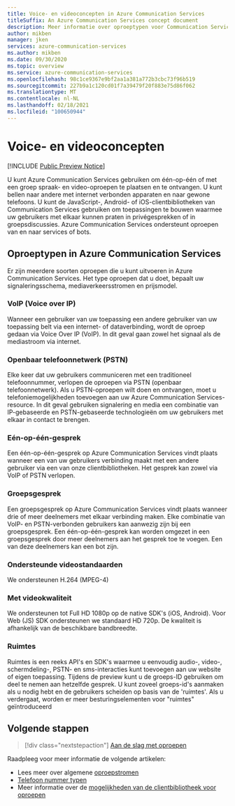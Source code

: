 ```yaml
---
title: Voice- en videoconcepten in Azure Communication Services
titleSuffix: An Azure Communication Services concept document
description: Meer informatie over oproeptypen voor Communication Services.
author: mikben
manager: jken
services: azure-communication-services
ms.author: mikben
ms.date: 09/30/2020
ms.topic: overview
ms.service: azure-communication-services
ms.openlocfilehash: 98c1ce9367e9bf2aa1a381a772b3cbc73f96b519
ms.sourcegitcommit: 227b9a1c120cd01f7a39479f20f883e75d86f062
ms.translationtype: MT
ms.contentlocale: nl-NL
ms.lasthandoff: 02/18/2021
ms.locfileid: "100650944"
---
```

# <a name="voice-and-video-concepts"></a>Voice- en videoconcepten

[!INCLUDE [Public Preview Notice](../../includes/public-preview-include.md)]

U kunt Azure Communication Services gebruiken om één-op-één of met een groep spraak- en video-oproepen te plaatsen en te ontvangen. U kunt bellen naar andere met internet verbonden apparaten en naar gewone telefoons. U kunt de JavaScript-, Android- of iOS-clientbibliotheken van Communication Services gebruiken om toepassingen te bouwen waarmee uw gebruikers met elkaar kunnen praten in privégesprekken of in groepsdiscussies. Azure Communication Services ondersteunt oproepen van en naar services of bots.

## <a name="call-types-in-azure-communication-services"></a>Oproeptypen in Azure Communication Services

Er zijn meerdere soorten oproepen die u kunt uitvoeren in Azure Communication Services. Het type oproepen dat u doet, bepaalt uw signaleringsschema, mediaverkeersstromen en prijsmodel.

### <a name="voice-over-ip-voip"></a>VoIP (Voice over IP) 

Wanneer een gebruiker van uw toepassing een andere gebruiker van uw toepassing belt via een internet- of dataverbinding, wordt de oproep gedaan via Voice Over IP (VoIP). In dit geval gaan zowel het signaal als de mediastroom via internet.

### <a name="public-switched-telephone-network-pstn"></a>Openbaar telefoonnetwerk (PSTN)

Elke keer dat uw gebruikers communiceren met een traditioneel telefoonnummer, verlopen de oproepen via PSTN (openbaar telefoonnetwerk). Als u PSTN-oproepen wilt doen en ontvangen, moet u telefoniemogelijkheden toevoegen aan uw Azure Communication Services-resource. In dit geval gebruiken signalering en media een combinatie van IP-gebaseerde en PSTN-gebaseerde technologieën om uw gebruikers met elkaar in contact te brengen.

### <a name="one-to-one-call"></a>Eén-op-één-gesprek

Een één-op-één-gesprek op Azure Communication Services vindt plaats wanneer een van uw gebruikers verbinding maakt met een andere gebruiker via een van onze clientbibliotheken. Het gesprek kan zowel via VoIP of PSTN verlopen.

### <a name="group-call"></a>Groepsgesprek

Een groepsgesprek op Azure Communication Services vindt plaats wanneer drie of meer deelnemers met elkaar verbinding maken. Elke combinatie van VoIP- en PSTN-verbonden gebruikers kan aanwezig zijn bij een groepsgesprek. Een één-op-één-gesprek kan worden omgezet in een groepsgesprek door meer deelnemers aan het gesprek toe te voegen. Een van deze deelnemers kan een bot zijn.

### <a name="supported-video-standards"></a>Ondersteunde videostandaarden
We ondersteunen H.264 (MPEG-4) 

### <a name="video-quality"></a>Met videokwaliteit 
We ondersteunen tot Full HD 1080p op de native SDK's (iOS, Android). Voor Web (JS) SDK ondersteunen we standaard HD 720p. De kwaliteit is afhankelijk van de beschikbare bandbreedte.  

### <a name="rooms-concept"></a>Ruimtes
Ruimtes is een reeks API's en SDK's waarmee u eenvoudig audio-, video-, schermdeling-, PSTN- en sms-interacties kunt toevoegen aan uw website of eigen toepassing.
Tijdens de preview kunt u de groeps-ID gebruiken om deel te nemen aan hetzelfde gesprek. U kunt zoveel groeps-id's aanmaken als u nodig hebt en de gebruikers scheiden op basis van de 'ruimtes'. Als u verdergaat, worden er meer besturingselementen voor "ruimtes" geïntroduceerd 

## <a name="next-steps"></a>Volgende stappen

> [!div class="nextstepaction"]
> [Aan de slag met oproepen](../../quickstarts/voice-video-calling/getting-started-with-calling.md)

Raadpleeg voor meer informatie de volgende artikelen:
- Lees meer over algemene [oproepstromen](../call-flows.md)
- [Telefoon nummer typen](../telephony-sms/plan-solution.md)
- Meer informatie over de [mogelijkheden van de clientbibliotheek voor oproepen](../voice-video-calling/calling-sdk-features.md)
